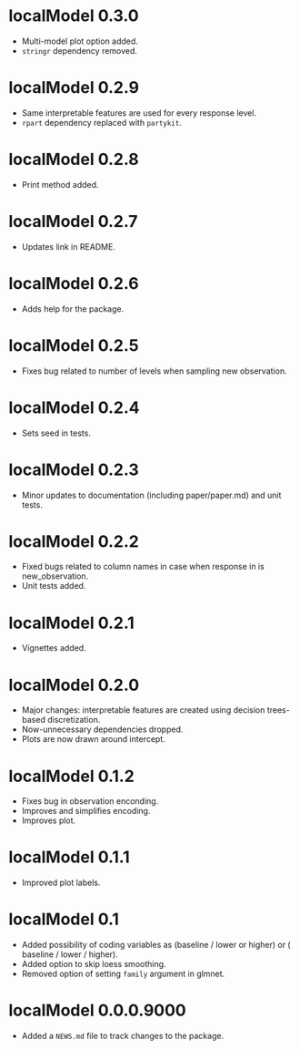 # localModel 0.3.0

* Multi-model plot option added.
* `stringr` dependency removed.

# localModel 0.2.9

* Same interpretable features are used for every response level.
* `rpart` dependency replaced with `partykit`.

# localModel 0.2.8

* Print method added.

# localModel 0.2.7

* Updates link in README.

# localModel 0.2.6

* Adds help for the package.

# localModel 0.2.5

* Fixes bug related to number of levels when sampling new observation.

# localModel 0.2.4

* Sets seed in tests.

# localModel 0.2.3

* Minor updates to documentation (including paper/paper.md) and unit tests.

# localModel 0.2.2

* Fixed bugs related to column names in case when response in is new_observation.
* Unit tests added.

# localModel 0.2.1

* Vignettes added.

# localModel 0.2.0

* Major changes: interpretable features are created using decision trees-based discretization. 
* Now-unnecessary dependencies dropped.
* Plots are now drawn around intercept.

# localModel 0.1.2

* Fixes bug in observation enconding.
* Improves and simplifies encoding.
* Improves plot.

# localModel 0.1.1

* Improved plot labels.

# localModel 0.1

* Added possibility of coding variables as (baseline / lower or higher) or ( baseline / lower / higher).
* Added option to skip loess smoothing.
* Removed option of setting `family` argument in glmnet.

# localModel 0.0.0.9000

* Added a `NEWS.md` file to track changes to the package.
